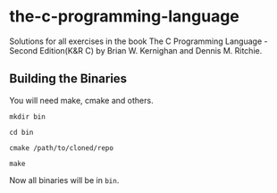 # the-c-programming-language
Solutions for all exercises in the book The C Programming Language - Second Edition(K&R C) by Brian W. Kernighan and Dennis M. Ritchie.

## Building the Binaries

You will need make, cmake and others.

`mkdir bin`

`cd bin`

`cmake /path/to/cloned/repo`

`make`

Now all binaries will be in `bin`.